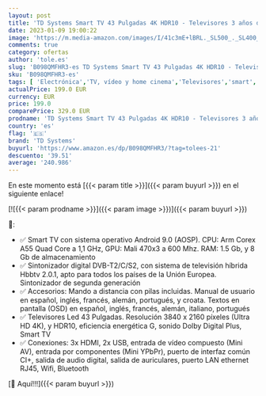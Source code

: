 ```yaml
---
layout: post
title: 'TD Systems Smart TV 43 Pulgadas 4K HDR10 - Televisores 3 años de garantía  Android  3X HDMI  2X USB K43DLG12US'
date: 2023-01-09 19:00:22
image: 'https://m.media-amazon.com/images/I/41c3mE+lBRL._SL500_._SL400_.jpg'
comments: true
category: ofertas
author: 'tole.es'
slug: 'B098QMFHR3-es TD Systems Smart TV 43 Pulgadas 4K HDR10 - Televisores 3...'
sku: 'B098QMFHR3-es'
tags: [ 'Electrónica','TV, vídeo y home cinema','Televisores','smart','td systems','tv','🇪🇸', ]
actualPrice: 199.0 EUR
currency: EUR
price: 199.0
comparePrice: 329.0 EUR
prodname: 'TD Systems Smart TV 43 Pulgadas 4K HDR10 - Televisores 3 años de garantía  Android  3X HDMI  2X USB K43DLG12US'
country: 'es'
flag: '🇪🇸'
brand: 'TD Systems'
buyurl: 'https://www.amazon.es/dp/B098QMFHR3/?tag=tolees-21'
descuento: '39.51'
average: '240.986'
---
```


En este momento está [{{< param title >}}]({{< param buyurl >}}) en el siguiente enlace!

[![{{< param prodname >}}]({{< param image >}})]({{< param buyurl >}})

🔎:

- ✅ Smart TV con sistema operativo Android 9.0 (AOSP). CPU: Arm Corex A55 Quad Core a 1,1 GHz, GPU: Mali 470x3 a 600 Mhz. RAM: 1.5 Gb, y 8 Gb de almacenamiento
- ✅ Sintonizador digital DVB-T2/C/S2, con sistema de televisión híbrida Hbbtv 2.0.1, apto para todos los países de la Unión Europea. Sintonizador de segunda generación
- ✅ Accesorios: Mando a distancia con pilas incluidas. Manual de usuario en español, inglés, francés, alemán, portugués, y croata. Textos en pantalla (OSD) en español, inglés, francés, alemán, italiano, portugués
- ✅ Televisores Led 43 Pulgadas. Resolución 3840 x 2160 píxeles (Ultra HD 4K), y HDR10, eficiencia energética G, sonido Dolby Digital Plus, Smart TV
- ✅ Conexiones: 3x HDMI, 2x USB, entrada de vídeo compuesto (Mini AV), entrada por componentes (Mini YPbPr), puerto de interfaz común CI+, salida de audio digital, salida de auriculares, puerto LAN ethernet RJ45, Wifi, Bluetooth

[🛒 Aquí!!!]({{< param buyurl >}})

